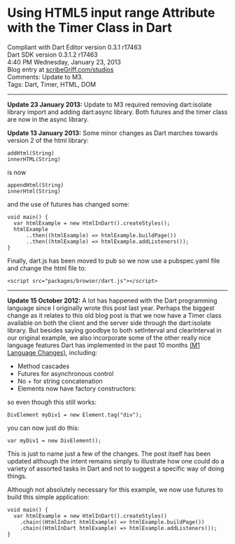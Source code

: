 # Using HTML5 input range Attribute with the Timer Class in Dart #

Compliant with Dart Editor version 0.3.1 r17463  
  Dart SDK version 0.3.1.2 r17463   
4:40 PM Wednesday, January 23, 2013   
Blog entry at [scribeGriff.com/studios](http://www.scribegriff.com/studios/index.php?post/2011/12/28/Using-the-HTML5-input-range-Attribute-with-setInterval-in-Dart)  
Comments: Update to M3.    
Tags: Dart, Timer, HTML, DOM

----------

**Update 23 January 2013:** Update to M3 required removing dart:isolate library import and adding dart:async library.  Both futures and the timer class are now in the async library.

**Update 13 January 2013:** Some minor changes as Dart marches towards version 2 of the html library: 

    addHtml(String)
    innerHTML(String)

is now

    appendHtml(String)
    innerHtml(String)

and the use of futures has changed some:

    void main() {
      var htmlExample = new HtmlInDart().createStyles();
      htmlExample
          ..then((htmlExample) => htmlExample.buildPage())
          ..then((htmlExample) => htmlExample.addListeners());
    }

Finally, dart.js has been moved to pub so we now use a pubspec.yaml file and change the html file to:

    <script src="packages/browser/dart.js"></script>
 
----------

**Update 15 October 2012:** A lot has happened with the Dart programming language since I originally wrote this post last year.  Perhaps the biggest change as it relates to this old blog post is that we now have a Timer class available on both the client and the server side through the dart:isolate library.  But besides saying goodbye to both setInterval and clearInterval in our original example, we also incorporate some of the other really nice language features Dart has implemented in the past 10 months [(M1 Language Changes)](http://www.dartlang.org/articles/m1-language-changes/), including:

* Method cascades
* Futures for asynchronous control
* No + for string concatenation
* Elements now have factory constructors:

so even though this still works:

	DivElement myDiv1 = new Element.tag("div");

you can now just do this:

	var myDiv1 = new DivElement();

This is just to name just a few of the changes.  The post itself has been updated although the intent remains simply to illustrate how one could do a variety of assorted tasks in Dart and not to suggest a specific way of doing things.  

Although not absolutely necessary for this example, we now use futures to build this simple application:

    void main() {
      var htmlExample = new HtmlInDart().createStyles()
        .chain((HtmlInDart htmlExample) => htmlExample.buildPage())
        .chain((HtmlInDart htmlExample) => htmlExample.addListeners());
    }
